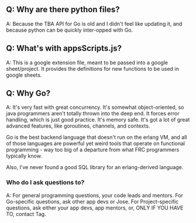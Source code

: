 ## Q: Why are there python files?
A: Because the TBA API for Go is old and I didn't feel like updating it, and because python can be quickly inter-opped with Go.

## Q: What's with appsScripts.js?
A: This is a google extension file, meant to be passed into a google sheet/project. It provides the definitions for new functions to be used in google sheets.

## Q: Why Go? 
A: It's very fast with great concurrency. It's somewhat object-oriented, so java programmers aren't totally thrown into the deep end. It forces error handling, which is just good practice. It's memory safe. It's got a lot of great advanced features, like goroutines, channels, and contexts. 

Go is the best backend language that doesn't run on the erlang VM, and all of those languages are powerful yet weird tools that operate on functional programming - way too big of a departure from what FRC programmers typically know. 

Also, I've never found a good SQL library for an erlang-derived language.

### Who do I ask questions to?
A: For general programming questions, your code leads and mentors. For Go-specific questions, ask other app devs or Jose. For Project-specific questions, ask either your app devs, app mentors, or, ONLY IF YOU HAVE TO, contact Tag.
